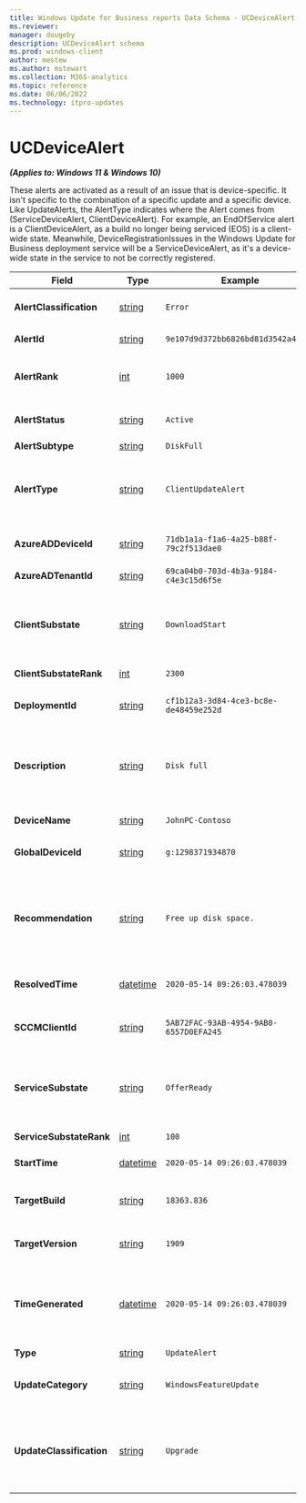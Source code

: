 ```yaml
---
title: Windows Update for Business reports Data Schema - UCDeviceAlert
ms.reviewer: 
manager: dougeby
description: UCDeviceAlert schema
ms.prod: windows-client
author: mestew
ms.author: mstewart
ms.collection: M365-analytics
ms.topic: reference
ms.date: 06/06/2022
ms.technology: itpro-updates
---
```


# UCDeviceAlert
<!--37063317, 30141258, 37063041-->
***(Applies to: Windows 11 & Windows 10)***

These alerts are activated as a result of an issue that is device-specific. It isn't specific to the combination of a specific update and a specific device. Like UpdateAlerts, the AlertType indicates where the Alert comes from (ServiceDeviceAlert, ClientDeviceAlert). For example, an EndOfService alert is a ClientDeviceAlert, as a build no longer being serviced (EOS) is a client-wide state. Meanwhile, DeviceRegistrationIssues in the Windows Update for Business deployment service will be a ServiceDeviceAlert, as it's a device-wide state in the service to not be correctly registered.

|Field |Type |Example |Description |
|---|---|---|---|
| **AlertClassification** | [string](/azure/kusto/query/scalar-data-types/string) | `Error` | Whether this alert is an Error, a Warning, or Informational |
| **AlertId** | [string](/azure/kusto/query/scalar-data-types/string) | `9e107d9d372bb6826bd81d3542a419d6` | The unique identifier of this alert |
| **AlertRank** | [int](/azure/kusto/query/scalar-data-types/int) | `1000` | Integer ranking of alert for prioritization during troubleshooting |
| **AlertStatus** | [string](/azure/kusto/query/scalar-data-types/string) | `Active` | Whether this alert is Active, Resolved, or Deleted |
| **AlertSubtype** | [string](/azure/kusto/query/scalar-data-types/string) | `DiskFull` | The subtype of alert. |
| **AlertType** | [string](/azure/kusto/query/scalar-data-types/string) | `ClientUpdateAlert` | The type of alert such as ClientUpdateAlert or ServiceUpdateAlert. Indicates which fields will be present. |
| **AzureADDeviceId** | [string](/azure/kusto/query/scalar-data-types/string) | `71db1a1a-f1a6-4a25-b88f-79c2f513dae0` | Azure AD device ID of the device, if available. |
| **AzureADTenantId** | [string](/azure/kusto/query/scalar-data-types/string) | `69ca04b0-703d-4b3a-9184-c4e3c15d6f5e` | Azure AD tenant ID of the device. |
| **ClientSubstate** | [string](/azure/kusto/query/scalar-data-types/string) | `DownloadStart` | If the alert is from the client, the ClientSubstate at the time this alert was activated or updated, else empty. |
| **ClientSubstateRank** | [int](/azure/kusto/query/scalar-data-types/int) | `2300` | Rank of ClientSubstate |
| **DeploymentId** | [string](/azure/kusto/query/scalar-data-types/string) | `cf1b12a3-3d84-4ce3-bc8e-de48459e252d` | The deployment this alert is relative to, if there's one. |
| **Description** | [string](/azure/kusto/query/scalar-data-types/string) | `Disk full` | A localized string translated from a combination of other alert fields + language preference that describes the issue in detail. |
| **DeviceName** | [string](/azure/kusto/query/scalar-data-types/string) | `JohnPC-Contoso` | The given device's name |
| **GlobalDeviceId** | [string](/azure/kusto/query/scalar-data-types/string) | `g:1298371934870` | Internal Microsoft global identifier, if available. |
| **Recommendation** | [string](/azure/kusto/query/scalar-data-types/string) | `Free up disk space.` | A localized string translated from RecommendedAction, Message, and other fields (depending on source of alert) that provides a recommended action. |
| **ResolvedTime** | [datetime](/azure/kusto/query/scalar-data-types/datetime) | `2020-05-14 09:26:03.478039` | The time this alert was resolved, else empty. |
| **SCCMClientId** | [string](/azure/kusto/query/scalar-data-types/string) | `5AB72FAC-93AB-4954-9AB0-6557D0EFA245` | Configuration Manager client ID of the device, if available. |
| **ServiceSubstate** | [string](/azure/kusto/query/scalar-data-types/string) | `OfferReady` | If the alert is from the service, the ServiceSubstate at the time this alert was activated or updated, else Empty. |
| **ServiceSubstateRank** | [int](/azure/kusto/query/scalar-data-types/int) | `100` | Rank of ServiceSubstate |
| **StartTime** | [datetime](/azure/kusto/query/scalar-data-types/datetime) | `2020-05-14 09:26:03.478039` | The time this alert was activated. |
| **TargetBuild** | [string](/azure/kusto/query/scalar-data-types/string) | `18363.836` | The Windows 10 Major. Revision this UpdateAlert is relative to. |
| **TargetVersion** | [string](/azure/kusto/query/scalar-data-types/string) | `1909` | The Windows 10 build this UpdateAlert is relative to. |
| **TimeGenerated** | [datetime](/azure/kusto/query/scalar-data-types/datetime) | `2020-05-14 09:26:03.478039` | The time the snapshot generated this specific record. This is to determine to which batch snapshot this record belongs. |
| **Type** | [string](/azure/kusto/query/scalar-data-types/string) | `UpdateAlert` | The entity type. |
| **UpdateCategory** | [string](/azure/kusto/query/scalar-data-types/string) | `WindowsFeatureUpdate` | The type of content this DeviceUpdateEvent is tracking. |
| **UpdateClassification** | [string](/azure/kusto/query/scalar-data-types/string) | `Upgrade` | Whether this content is an upgrade (feature update), security (quality update), non-security (quality update) |
